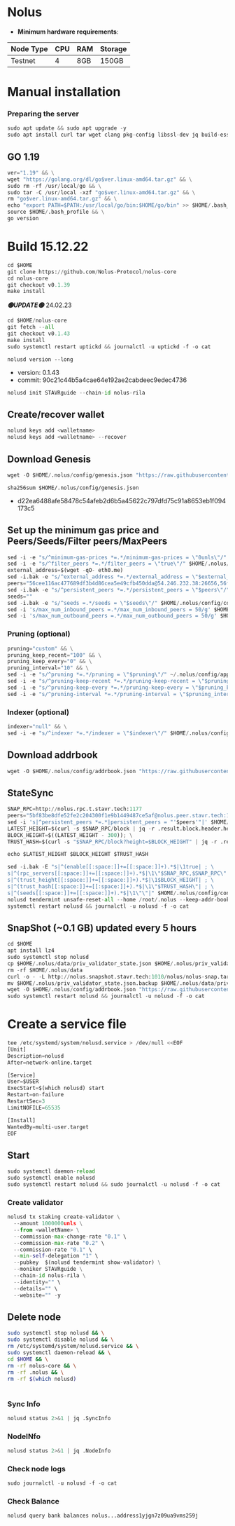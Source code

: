 # Nolus


- **Minimum hardware requirements**:

| Node Type |CPU | RAM  | Storage  | 
|-----------|----|------|----------|
| Testnet   |   4|  8GB | 150GB    |


#  Manual installation

### Preparing the server

```python
sudo apt update && sudo apt upgrade -y
sudo apt install curl tar wget clang pkg-config libssl-dev jq build-essential bsdmainutils git make ncdu gcc git jq chrony liblz4-tool -y
```

## GO 1.19

```python
ver="1.19" && \
wget "https://golang.org/dl/go$ver.linux-amd64.tar.gz" && \
sudo rm -rf /usr/local/go && \
sudo tar -C /usr/local -xzf "go$ver.linux-amd64.tar.gz" && \
rm "go$ver.linux-amd64.tar.gz" && \
echo "export PATH=$PATH:/usr/local/go/bin:$HOME/go/bin" >> $HOME/.bash_profile && \
source $HOME/.bash_profile && \
go version
```

# Build 15.12.22
```python
cd $HOME
git clone https://github.com/Nolus-Protocol/nolus-core
cd nolus-core
git checkout v0.1.39
make install
```
*******🟢UPDATE🟢******* 24.02.23
```python
cd $HOME/nolus-core
git fetch --all
git checkout v0.1.43
make install
sudo systemctl restart uptickd && journalctl -u uptickd -f -o cat
```


`nolusd version --long`
- version: 0.1.43
- commit: 90c21c44b5a4cae64e192ae2cabdeec9edec4736

```python
nolusd init STAVRguide --chain-id nolus-rila
```    

## Create/recover wallet
```python
nolusd keys add <walletname>
nolusd keys add <walletname> --recover
```

## Download Genesis
```python
wget -O $HOME/.nolus/config/genesis.json "https://raw.githubusercontent.com/Nolus-Protocol/nolus-networks/main/testnet/nolus-rila/genesis.json"
```
`sha256sum $HOME/.nolus/config/genesis.json`
+ d22ea6488afe58478c54afeb2d6b5a45622c797dfd75c91a8653eb1f094173c5

## Set up the minimum gas price and Peers/Seeds/Filter peers/MaxPeers
```python
sed -i -e "s/^minimum-gas-prices *=.*/minimum-gas-prices = \"0unls\"/" $HOME/.nolus/config/app.toml
sed -i -e "s/^filter_peers *=.*/filter_peers = \"true\"/" $HOME/.nolus/config/config.toml
external_address=$(wget -qO- eth0.me) 
sed -i.bak -e "s/^external_address *=.*/external_address = \"$external_address:26656\"/" $HOME/.nolus/config/config.toml
peers="56cee116ac477689df3b4d86cea5e49cfb450dda@54.246.232.38:26656,56f14005119e17ffb4ef3091886e6f7efd375bfd@34.241.107.0:26656,7f26067679b4323496319fda007a279b52387d77@63.35.222.83:26656,7f4a1876560d807bb049b2e0d0aa4c60cc83aa0a@63.32.88.49:26656,3889ba7efc588b6ec6bdef55a7295f3dd559ebd7@3.249.209.26:26656,de7b54f988a5d086656dcb588f079eb7367f6033@34.244.137.169:26656"
sed -i.bak -e "s/^persistent_peers *=.*/persistent_peers = \"$peers\"/" $HOME/.nolus/config/config.toml
seeds=""
sed -i.bak -e "s/^seeds =.*/seeds = \"$seeds\"/" $HOME/.nolus/config/config.toml
sed -i 's/max_num_inbound_peers =.*/max_num_inbound_peers = 50/g' $HOME/.nolus/config/config.toml
sed -i 's/max_num_outbound_peers =.*/max_num_outbound_peers = 50/g' $HOME/.nolus/config/config.toml

```
### Pruning (optional)
```python
pruning="custom" && \
pruning_keep_recent="100" && \
pruning_keep_every="0" && \
pruning_interval="10" && \
sed -i -e "s/^pruning *=.*/pruning = \"$pruning\"/" ~/.nolus/config/app.toml && \
sed -i -e "s/^pruning-keep-recent *=.*/pruning-keep-recent = \"$pruning_keep_recent\"/" ~/.nolus/config/app.toml && \
sed -i -e "s/^pruning-keep-every *=.*/pruning-keep-every = \"$pruning_keep_every\"/" ~/.nolus/config/app.toml && \
sed -i -e "s/^pruning-interval *=.*/pruning-interval = \"$pruning_interval\"/" ~/.nolus/config/app.toml
```
### Indexer (optional) 
```python
indexer="null" && \
sed -i -e "s/^indexer *=.*/indexer = \"$indexer\"/" $HOME/.nolus/config/config.toml
```

## Download addrbook
```python
wget -O $HOME/.nolus/config/addrbook.json "https://raw.githubusercontent.com/Irgirival/Nolus/main/addrbook.json"
```
## StateSync
```python
SNAP_RPC=http://nolus.rpc.t.stavr.tech:1177
peers="5bf83be8dfe52fe2c204300f1e9b1449487ce5af@nolus.peer.stavr.tech:1176"
sed -i 's|^persistent_peers *=.*|persistent_peers = "'$peers'"|' $HOME/.nolus/config/config.toml
LATEST_HEIGHT=$(curl -s $SNAP_RPC/block | jq -r .result.block.header.height); \
BLOCK_HEIGHT=$((LATEST_HEIGHT - 300)); \
TRUST_HASH=$(curl -s "$SNAP_RPC/block?height=$BLOCK_HEIGHT" | jq -r .result.block_id.hash)

echo $LATEST_HEIGHT $BLOCK_HEIGHT $TRUST_HASH

sed -i.bak -E "s|^(enable[[:space:]]+=[[:space:]]+).*$|\1true| ; \
s|^(rpc_servers[[:space:]]+=[[:space:]]+).*$|\1\"$SNAP_RPC,$SNAP_RPC\"| ; \
s|^(trust_height[[:space:]]+=[[:space:]]+).*$|\1$BLOCK_HEIGHT| ; \
s|^(trust_hash[[:space:]]+=[[:space:]]+).*$|\1\"$TRUST_HASH\"| ; \
s|^(seeds[[:space:]]+=[[:space:]]+).*$|\1\"\"|" $HOME/.nolus/config/config.toml
nolusd tendermint unsafe-reset-all --home /root/.nolus --keep-addr-book
systemctl restart nolusd && journalctl -u nolusd -f -o cat
```
## SnapShot (~0.1 GB) updated every 5 hours
```python
cd $HOME
apt install lz4
sudo systemctl stop nolusd
cp $HOME/.nolus/data/priv_validator_state.json $HOME/.nolus/priv_validator_state.json.backup
rm -rf $HOME/.nolus/data
curl -o - -L http://nolus.snapshot.stavr.tech:1010/nolus/nolus-snap.tar.lz4 | lz4 -c -d - | tar -x -C $HOME/.nolus --strip-components 2
mv $HOME/.nolus/priv_validator_state.json.backup $HOME/.nolus/data/priv_validator_state.json
wget -O $HOME/.nolus/config/addrbook.json "https://raw.githubusercontent.com/obajay/nodes-Guides/main/Nolus/addrbook.json"
sudo systemctl restart nolusd && journalctl -u nolusd -f -o cat
```

# Create a service file
```python
tee /etc/systemd/system/nolusd.service > /dev/null <<EOF
[Unit]
Description=nolusd
After=network-online.target

[Service]
User=$USER
ExecStart=$(which nolusd) start
Restart=on-failure
RestartSec=3
LimitNOFILE=65535

[Install]
WantedBy=multi-user.target
EOF
```

## Start
```python
sudo systemctl daemon-reload
sudo systemctl enable nolusd
sudo systemctl restart nolusd && sudo journalctl -u nolusd -f -o cat
```

### Create validator
```python
nolusd tx staking create-validator \
  --amount 1000000unls \
  --from <walletName> \
  --commission-max-change-rate "0.1" \
  --commission-max-rate "0.2" \
  --commission-rate "0.1" \
  --min-self-delegation "1" \
  --pubkey  $(nolusd tendermint show-validator) \
  --moniker STAVRguide \
  --chain-id nolus-rila \
  --identity="" \
  --details="" \
  --website="" -y
```

## Delete node
```bash
sudo systemctl stop nolusd && \
sudo systemctl disable nolusd && \
rm /etc/systemd/system/nolusd.service && \
sudo systemctl daemon-reload && \
cd $HOME && \
rm -rf nolus-core && \
rm -rf .nolus && \
rm -rf $(which nolusd)
```
#
### Sync Info
```python
nolusd status 2>&1 | jq .SyncInfo
```
### NodeINfo
```python
nolusd status 2>&1 | jq .NodeInfo
```
### Check node logs
```python
sudo journalctl -u nolusd -f -o cat
```
### Check Balance
```python
nolusd query bank balances nolus...address1yjgn7z09ua9vms259j
```
